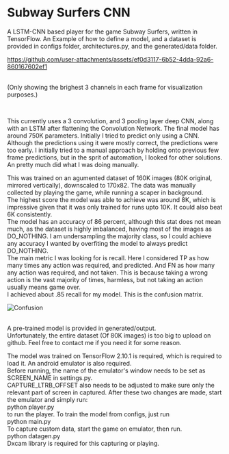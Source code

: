 # Subway Surfers CNN

A LSTM-CNN based player for the game Subway Surfers, written in TensorFlow.
An Example of how to define a model, and a dataset is provided in configs folder, architectures.py, and the generated/data folder. 



https://github.com/user-attachments/assets/ef0d3117-6b52-4dda-92a6-860167602ef1



<br/> (Only showing the brighest 3 channels in each frame for visualization purposes.)


<br/>

This currently uses a 3 convolution, and 3 pooling layer deep CNN, along with an LSTM after flattening the Convolution Network. The final model has around 750K parameters. Initially I tried to predict only using a CNN. Although the predictions using it were mostly correct, the predictions were too early. I initially tried to a manual approach by holding onto previous few frame predictions, but in the sprit of automation, I looked for other solutions. An pretty much did what I was doing manually.<br/>

This was trained on an agumented dataset of 160K images (80K original, mirrored vertically), downscaled to 170x82.
The data was manually collected by playing the game, while running a scaper in background. <br/>
The highest score the model was able to achieve was around 8K, which is impressive given that it was only trained for runs upto 10K. It could also beat 6K consistently. <br/>
The model has an accuracy of 86 percent, although this stat does not mean much, as the dataset is highly imbalanced, having most of the images as DO_NOTHING. I am undersampling the majority class, so I could achieve any accuracy I wanted by overfiting the model to always predict DO_NOTHING. <br/>
The main metric I was looking for is recall. Here I considered TP as how many times any action was required, and predicted. And FN as how many any action was required, and not taken. This is because taking a wrong action is the vast majority of times, harmless, but not taking an action usually means game over. <br/>
I achieved about .85 recall for my model. This is the confusion matrix.

![Confusion](https://github.com/user-attachments/assets/f8a028ce-eb15-4034-9311-5befce40f42f)


<br/>
A pre-trained model is  provided in generated/output. <br/>
Unfortunately, the entire dataset (Of 80K images) is too big to upload on github. Feel free to contact me if you need it for some reason. <br/>

The model was trained on TensorFlow 2.10.1 is required, which is required to load it. An android emulator is also required. <br/>
Before running, the name of the emulator's window needs to be set as SCREEN_NAME in settings.py. <br/>
CAPTURE_LTRB_OFFSET also needs to be adjusted to make sure only the relevant part of screen in captured.
After these two changes are made, start the emulator and simply run: <br/>
python player.py <br/>
to run the player.
To train the model from configs, just run <br/>
python main.py <br/>
To capture custom data, start the game on emulator, then run. <br/>
python datagen.py <br/>
Dxcam library is required for this capturing or playing.
